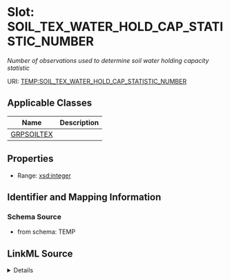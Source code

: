 # Slot: SOIL_TEX_WATER_HOLD_CAP_STATISTIC_NUMBER
_Number of observations used to determine soil water holding capacity statistic_


URI: [TEMP:SOIL_TEX_WATER_HOLD_CAP_STATISTIC_NUMBER](https://example.org/TEMP/SOIL_TEX_WATER_HOLD_CAP_STATISTIC_NUMBER)



<!-- no inheritance hierarchy -->




## Applicable Classes

| Name | Description |
| --- | --- |
[GRPSOILTEX](GRPSOILTEX.md) | 






## Properties

* Range: [xsd:integer](xsd:integer)







## Identifier and Mapping Information







### Schema Source


* from schema: TEMP




## LinkML Source

<details>
```yaml
name: SOIL_TEX_WATER_HOLD_CAP_STATISTIC_NUMBER
description: Number of observations used to determine soil water holding capacity
  statistic
from_schema: TEMP
rank: 1000
alias: SOIL_TEX_WATER_HOLD_CAP_STATISTIC_NUMBER
domain_of:
- GRP_SOIL_TEX
range: integer

```
</details>